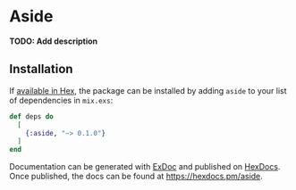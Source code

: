 # Aside

**TODO: Add description**

## Installation

If [available in Hex](https://hex.pm/docs/publish), the package can be installed
by adding `aside` to your list of dependencies in `mix.exs`:

```elixir
def deps do
  [
    {:aside, "~> 0.1.0"}
  ]
end
```

Documentation can be generated with [ExDoc](https://github.com/elixir-lang/ex_doc)
and published on [HexDocs](https://hexdocs.pm). Once published, the docs can
be found at <https://hexdocs.pm/aside>.

